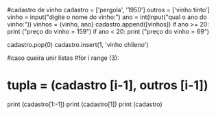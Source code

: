 #cadastro de vinho
cadastro = ['pergola', '1950']
outros = ['vinho tinto']
vinho = input("digite o nome do vinho:")
ano = int(input("qual o ano do vinho:"))
vinhos = {vinho, ano} 
cadastro.append([vinhos])
if ano >= 20:
    print ("preço do vinho = 159")
if ano < 20:
    print ("preço do vinho = 69")

cadastro.pop(0)
cadastro.insert(1, 'vinho chileno')

#caso queira unir listas
#for i range (3):
#    tupla = (cadastro [i-1], outros [i-1])

print (cadastro[1:-1])
print (cadastro[1])
print (cadastro)
